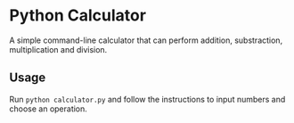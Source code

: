 # Python Calculator

A simple command-line calculator that can perform addition, substraction, multiplication and division.

## Usage
Run `python calculator.py` and follow the instructions to input numbers and choose an operation.
